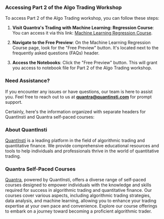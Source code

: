 ### Accessing Part 2 of the Algo Trading Workshop

To access Part 2 of the Algo Trading workshop, you can follow these steps:

1. **Visit Quantra's Trading with Machine Learning: Regression Course**: You can access it via this link: [Machine Learning Regression Course](https://quantra.quantinsti.com/course/trading-with-machine-learning-regression).

2. **Navigate to the Free Preview**: On the Machine Learning Regression Course page, look for the "Free Preview" button. It's located next to the frequently asked questions (FAQs) header.

3. **Access the Notebooks**: Click the "Free Preview" button. This will grant you access to notebook file for Part 2 of the Algo Trading workshop.

### Need Assistance?

If you encounter any issues or have questions, our team is here to assist you. Feel free to reach out to us at **quantra@quantinsti.com** for prompt support.

Certainly, here's the information organized with separate headers for QuantInsti and Quantra self-paced courses:

### About QuantInsti

[QuantInsti](https://quantinsti.com) is a leading platform in the field of algorithmic trading and quantitative finance. We provide comprehensive educational resources and tools to help individuals and professionals thrive in the world of quantitative trading.

### Quantra Self-Paced Courses 

[Quantra](https://quantra.quantinsti.com/courses), powered by QuantInsti, offers a diverse range of self-paced courses designed to empower individuals with the knowledge and skills required for success in algorithmic trading and quantitative finance. Our courses cover various aspects, including algorithmic trading strategies, data analysis, and machine learning, allowing you to enhance your trading expertise at your own pace and convenience. Explore our course offerings to embark on a journey toward becoming a proficient algorithmic trader.
